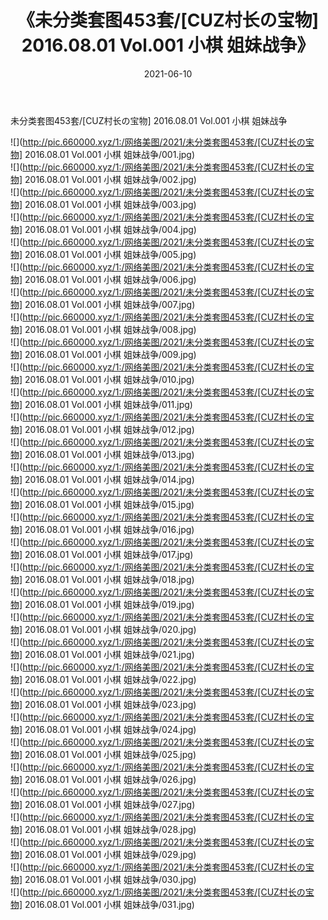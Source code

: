 ﻿---
layout: post
title:  《未分类套图453套/[CUZ村长の宝物] 2016.08.01 Vol.001 小棋 姐妹战争》
date:   2021-06-10
img: http://pic.660000.xyz/1:/网络美图/2021/未分类套图453套/[CUZ村长の宝物] 2016.08.01 Vol.001 小棋 姐妹战争/000.jpg
categories: [美女, 清纯, 唯美]
---

未分类套图453套/[CUZ村长の宝物] 2016.08.01 Vol.001 小棋 姐妹战争

 ![](http://pic.660000.xyz/1:/网络美图/2021/未分类套图453套/[CUZ村长の宝物] 2016.08.01 Vol.001 小棋 姐妹战争/001.jpg) <br>![](http://pic.660000.xyz/1:/网络美图/2021/未分类套图453套/[CUZ村长の宝物] 2016.08.01 Vol.001 小棋 姐妹战争/002.jpg) <br>![](http://pic.660000.xyz/1:/网络美图/2021/未分类套图453套/[CUZ村长の宝物] 2016.08.01 Vol.001 小棋 姐妹战争/003.jpg) <br>![](http://pic.660000.xyz/1:/网络美图/2021/未分类套图453套/[CUZ村长の宝物] 2016.08.01 Vol.001 小棋 姐妹战争/004.jpg) <br>![](http://pic.660000.xyz/1:/网络美图/2021/未分类套图453套/[CUZ村长の宝物] 2016.08.01 Vol.001 小棋 姐妹战争/005.jpg) <br>![](http://pic.660000.xyz/1:/网络美图/2021/未分类套图453套/[CUZ村长の宝物] 2016.08.01 Vol.001 小棋 姐妹战争/006.jpg) <br>![](http://pic.660000.xyz/1:/网络美图/2021/未分类套图453套/[CUZ村长の宝物] 2016.08.01 Vol.001 小棋 姐妹战争/007.jpg) <br>![](http://pic.660000.xyz/1:/网络美图/2021/未分类套图453套/[CUZ村长の宝物] 2016.08.01 Vol.001 小棋 姐妹战争/008.jpg) <br>![](http://pic.660000.xyz/1:/网络美图/2021/未分类套图453套/[CUZ村长の宝物] 2016.08.01 Vol.001 小棋 姐妹战争/009.jpg) <br>![](http://pic.660000.xyz/1:/网络美图/2021/未分类套图453套/[CUZ村长の宝物] 2016.08.01 Vol.001 小棋 姐妹战争/010.jpg) <br>![](http://pic.660000.xyz/1:/网络美图/2021/未分类套图453套/[CUZ村长の宝物] 2016.08.01 Vol.001 小棋 姐妹战争/011.jpg) <br>![](http://pic.660000.xyz/1:/网络美图/2021/未分类套图453套/[CUZ村长の宝物] 2016.08.01 Vol.001 小棋 姐妹战争/012.jpg) <br>![](http://pic.660000.xyz/1:/网络美图/2021/未分类套图453套/[CUZ村长の宝物] 2016.08.01 Vol.001 小棋 姐妹战争/013.jpg) <br>![](http://pic.660000.xyz/1:/网络美图/2021/未分类套图453套/[CUZ村长の宝物] 2016.08.01 Vol.001 小棋 姐妹战争/014.jpg) <br>![](http://pic.660000.xyz/1:/网络美图/2021/未分类套图453套/[CUZ村长の宝物] 2016.08.01 Vol.001 小棋 姐妹战争/015.jpg) <br>![](http://pic.660000.xyz/1:/网络美图/2021/未分类套图453套/[CUZ村长の宝物] 2016.08.01 Vol.001 小棋 姐妹战争/016.jpg) <br>![](http://pic.660000.xyz/1:/网络美图/2021/未分类套图453套/[CUZ村长の宝物] 2016.08.01 Vol.001 小棋 姐妹战争/017.jpg) <br>![](http://pic.660000.xyz/1:/网络美图/2021/未分类套图453套/[CUZ村长の宝物] 2016.08.01 Vol.001 小棋 姐妹战争/018.jpg) <br>![](http://pic.660000.xyz/1:/网络美图/2021/未分类套图453套/[CUZ村长の宝物] 2016.08.01 Vol.001 小棋 姐妹战争/019.jpg) <br>![](http://pic.660000.xyz/1:/网络美图/2021/未分类套图453套/[CUZ村长の宝物] 2016.08.01 Vol.001 小棋 姐妹战争/020.jpg) <br>![](http://pic.660000.xyz/1:/网络美图/2021/未分类套图453套/[CUZ村长の宝物] 2016.08.01 Vol.001 小棋 姐妹战争/021.jpg) <br>![](http://pic.660000.xyz/1:/网络美图/2021/未分类套图453套/[CUZ村长の宝物] 2016.08.01 Vol.001 小棋 姐妹战争/022.jpg) <br>![](http://pic.660000.xyz/1:/网络美图/2021/未分类套图453套/[CUZ村长の宝物] 2016.08.01 Vol.001 小棋 姐妹战争/023.jpg) <br>![](http://pic.660000.xyz/1:/网络美图/2021/未分类套图453套/[CUZ村长の宝物] 2016.08.01 Vol.001 小棋 姐妹战争/024.jpg) <br>![](http://pic.660000.xyz/1:/网络美图/2021/未分类套图453套/[CUZ村长の宝物] 2016.08.01 Vol.001 小棋 姐妹战争/025.jpg) <br>![](http://pic.660000.xyz/1:/网络美图/2021/未分类套图453套/[CUZ村长の宝物] 2016.08.01 Vol.001 小棋 姐妹战争/026.jpg) <br>![](http://pic.660000.xyz/1:/网络美图/2021/未分类套图453套/[CUZ村长の宝物] 2016.08.01 Vol.001 小棋 姐妹战争/027.jpg) <br>![](http://pic.660000.xyz/1:/网络美图/2021/未分类套图453套/[CUZ村长の宝物] 2016.08.01 Vol.001 小棋 姐妹战争/028.jpg) <br>![](http://pic.660000.xyz/1:/网络美图/2021/未分类套图453套/[CUZ村长の宝物] 2016.08.01 Vol.001 小棋 姐妹战争/029.jpg) <br>![](http://pic.660000.xyz/1:/网络美图/2021/未分类套图453套/[CUZ村长の宝物] 2016.08.01 Vol.001 小棋 姐妹战争/030.jpg) <br>![](http://pic.660000.xyz/1:/网络美图/2021/未分类套图453套/[CUZ村长の宝物] 2016.08.01 Vol.001 小棋 姐妹战争/031.jpg) <br>